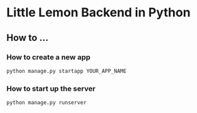 # Little Lemon Backend in Python


## How to ...

### How to create a new app

```bash
python manage.py startapp YOUR_APP_NAME
```


### How to start up the server

```bash
python manage.py runserver
```